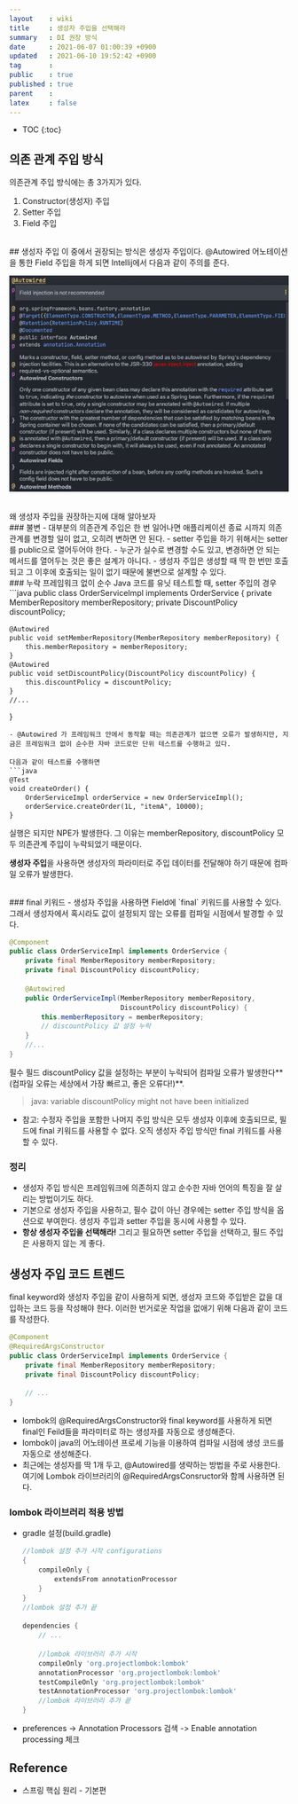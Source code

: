 ```yaml
---
layout    : wiki
title     : 생성자 주입을 선택해라
summary   : DI 권장 방식
date      : 2021-06-07 01:00:39 +0900
updated   : 2021-06-10 19:52:42 +0900
tag       : 
public    : true
published : true
parent    : 
latex     : false
---
```

* TOC
{:toc}

## 의존 관계 주입 방식

의존관계 주입 방식에는 총 3가지가 있다.
1. Constructor(생성자) 주입
2. Setter 주입
3. Field 주입

<br>
## 생성자 주입
이 중에서 권장되는 방식은 생성자 주입이다. @Autowired 어노테이션을 통한 Field 주입을 하게 되면 Intellij에서 다음과 같이 주의를 준다.  

![]( /wiki-img/choose-constructor-injection/120931508-dae71d80-c72c-11eb-96c8-1e5b678d50c7.png )  

<br>
왜 생성자 주입을 권장하는지에 대해 알아보자

<br>
### 불변
- 대부분의 의존관계 주입은 한 번 일어나면 애플리케이션 종료 시까지 의존관계를 변경할 일이 없고, 오히려 변하면 안 된다.
- setter 주입을 하기 위해서는 setter를 public으로 열어두어야 한다.
- 누군가 실수로 변경할 수도 있고, 변경하면 안 되는 메서드를 열어두는 것은 좋은 설계가 아니다.
- 생성자 주입은 생성할 때 딱 한 번만 호출되고 그 이후에 호출되는 일이 없기 때문에 불변으로 설계할 수 있다.
 
<br>
### 누락
프레임워크 없이 순수 Java 코드를 유닛 테스트할 때, setter 주입의 경우 
```java
public class OrderServiceImpl implements OrderService {
	private MemberRepository memberRepository;
	private DiscountPolicy discountPolicy;
	
	@Autowired
	public void setMemberRepository(MemberRepository memberRepository) {
		this.memberRepository = memberRepository; 
	}
	@Autowired
	public void setDiscountPolicy(DiscountPolicy discountPolicy) {
		this.discountPolicy = discountPolicy; 
	}
	//...
}
```
- @Autowired 가 프레임워크 안에서 동작할 때는 의존관계가 없으면 오류가 발생하지만, 지금은 프레임워크 없이 순수한 자바 코드로만 단위 테스트를 수행하고 있다.

다음과 같이 테스트를 수행하면  
```java
@Test
void createOrder() {
	OrderServiceImpl orderService = new OrderServiceImpl();
	orderService.createOrder(1L, "itemA", 10000); 
}
```
실행은 되지만 NPE가 발생한다. 그 이유는 memberRepository, discountPolicy 모두 의존관계 주입이 누락되었기 때문이다.


**생성자 주입**을 사용하면 생성자의 파라미터로 주입 데이터를 전달해야 하기 때문에 컴파일 오류가 발생한다.

<br>
### final 키워드
- 생성자 주입을 사용하면 Field에 `final` 키워드를 사용할 수 있다. 그래서 생성자에서 혹시라도 값이 설정되지 않는 오류를 컴파일 시점에서 발경할 수 있다.

```java
@Component
public class OrderServiceImpl implements OrderService { 
	private final MemberRepository memberRepository;
	private final DiscountPolicy discountPolicy;
	
	@Autowired
	public OrderServiceImpl(MemberRepository memberRepository, 
	                        DiscountPolicy discountPolicy) {
		this.memberRepository = memberRepository; 
		// discountPolicy 값 설정 누락
	}
	//...
}
```

필수 필드 discountPolicy 값을 설정하는 부분이 누락되어 컴파일 오류가 발생한다**(컴파일 오류는 세상에서 가장 빠르고, 좋은 오류다!)**.
> java: variable discountPolicy might not have been initialized  


- 참고: 수정자 주입을 포함한 나머지 주입 방식은 모두 생성자 이후에 호출되므로, 필드에 final 키워드를 사용할 수 없다. 오직 생성자 주입 방식만 final 키워드를 사용할 수 있다.


### 정리
- 생성자 주입 방식은 프레임워크에 의존하지 않고 순수한 자바 언어의 특징을 잘 살리는 방법이기도 하다.
- 기본으로 생성자 주입을 사용하고, 필수 값이 아닌 경우에는 setter 주입 방식을 옵션으로 부여한다. 생성자 주입과 setter 주입을 동시에 사용할 수 있다.
- **항상 생성자 주입을 선택해라!** 그리고 필요하면 setter 주입을 선택하고, 필드 주입은 사용하지 않는 게 좋다.


## 생성자 주입 코드 트렌드
final keyword와 생성자 주입을 같이 사용하게 되면, 생성자 코드와 주입받은 값을 대입하는 코드 등을 작성해야 한다. 이러한 번거로운 작업을 없애기 위해 다음과 같이 코드를 작성한다.

```java
@Component
@RequiredArgsConstructor
public class OrderServiceImpl implements OrderService {
	private final MemberRepository memberRepository;
	private final DiscountPolicy discountPolicy;
	
	// ...
}
```
- lombok의 @RequiredArgsConstructor와 final keyword를 사용하게 되면 final인 Feild들을 파라미터로 하는 생성자를 자동으로 생성해준다.
- lombok이 java의 어노테이션 프로세 기능을 이용하여 컴파일 시점에 생성 코드를 자동으로 생성해준다.
- 최근에는 생성자를 딱 1개 두고, @Autowired를 생략하는 방법을 주로 사용한다. 여기에 Lombok 라이브러리의 @RequiredArgsConsructor와 함께 사용하면 된다.

### lombok 라이브러리 적용 방법

- gradle 설정(build.gradle)
	```groovy
	//lombok 설정 추가 시작 configurations 
	{
		compileOnly {
			extendsFrom annotationProcessor
		} 
	}
	//lombok 설정 추가 끝

	dependencies {
		// ...
		
		//lombok 라이브러리 추가 시작
		compileOnly 'org.projectlombok:lombok' 
		annotationProcessor 'org.projectlombok:lombok'
		testCompileOnly 'org.projectlombok:lombok' 
		testAnnotationProcessor 'org.projectlombok:lombok' 
		//lombok 라이브러리 추가 끝
	}
	```
- preferences -> Annotation Processors 검색 -> Enable annotation processing 체크


## Reference
- 스프링 핵심 원리 - 기본편
